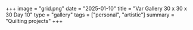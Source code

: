 +++
image = "grid.png"
date = "2025-01-10"
title = "Var Gallery 30 x 30 x 30 Day 10"
type = "gallery"
tags = ["personal", "artistic"]
summary = "Quilting projects"
+++
